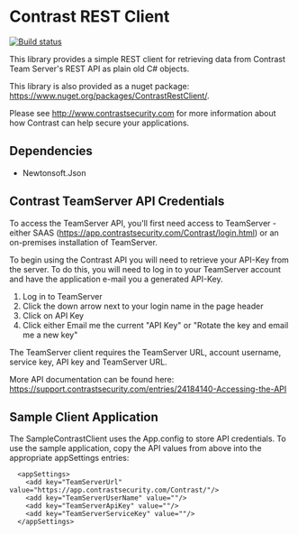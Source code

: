 # Contrast REST Client

[![Build status](https://ci.appveyor.com/api/projects/status/7tcoujkmbwl2hg85?svg=true)](https://ci.appveyor.com/project/rduran0/contrast-sdk-dotnet)

This library provides a simple REST client for retrieving data from Contrast Team Server's REST API as plain old C# objects.  

This library is also provided as a nuget package: https://www.nuget.org/packages/ContrastRestClient/. 

Please see http://www.contrastsecurity.com for more information about how Contrast can help secure your applications.

## Dependencies
* Newtonsoft.Json


## Contrast TeamServer API Credentials
To access the TeamServer API, you'll first need access to TeamServer - either SAAS (https://app.contrastsecurity.com/Contrast/login.html) or an on-premises installation of TeamServer.

To begin using the Contrast API you will need to retrieve your API-Key from the server. To do this, you will need to log in to your TeamServer account and have the application e-mail you a generated API-Key.

1. Log in to TeamServer
2. Click the down arrow next to your login name in the page header
3. Click on API Key
4. Click either Email me the current "API Key" or "Rotate the key and email me a new key"

The TeamServer client requires the TeamServer URL, account username, service key, API key and TeamServer URL.

More API documentation can be found here: https://support.contrastsecurity.com/entries/24184140-Accessing-the-API


## Sample Client Application
The SampleContrastClient uses the App.config to store API credentials. To use the sample application, copy the API values from above into the appropriate appSettings entries:

```
  <appSettings>
    <add key="TeamServerUrl" value="https://app.contrastsecurity.com/Contrast/"/>
    <add key="TeamServerUserName" value=""/>
    <add key="TeamServerApiKey" value=""/>
    <add key="TeamServerServiceKey" value=""/>
  </appSettings>
```